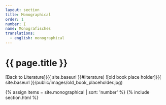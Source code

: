 ```yaml
---
layout: section
title: Monographical
order: 1
number: I
name: Monografisches
translations:
  - english: monographical
---
```


# {{ page.title }}
[Back to Literature]({{ site.baseurl }}#literature)
![old book place holder]({{ site.baseurl }}/public/images/old_book_placeholder.jpg)

{% assign items = site.monographical | sort: 'number' %}
{% include section.html %}


